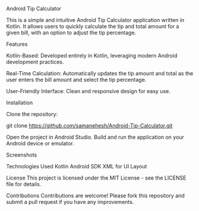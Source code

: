 Android Tip Calculator

This is a simple and intuitive Android Tip Calculator application written in Kotlin. It allows users to quickly calculate the tip and total amount for a given bill, with an option to adjust the tip percentage.

Features

Kotlin-Based: Developed entirely in Kotlin, leveraging modern Android development practices.

Real-Time Calculation: Automatically updates the tip amount and total as the user enters the bill amount and select the tip percentage.

User-Friendly Interface: Clean and responsive design for easy use.

Installation

Clone the repository:

git clone https://github.com/samanehesh/Android-Tip-Calculator.git

Open the project in Android Studio.
Build and run the application on your Android device or emulator.

Screenshots

Technologies Used
Kotlin
Android SDK
XML for UI Layout

License
This project is licensed under the MIT License - see the LICENSE file for details.

Contributions
Contributions are welcome! Please fork this repository and submit a pull request if you have any improvements.
